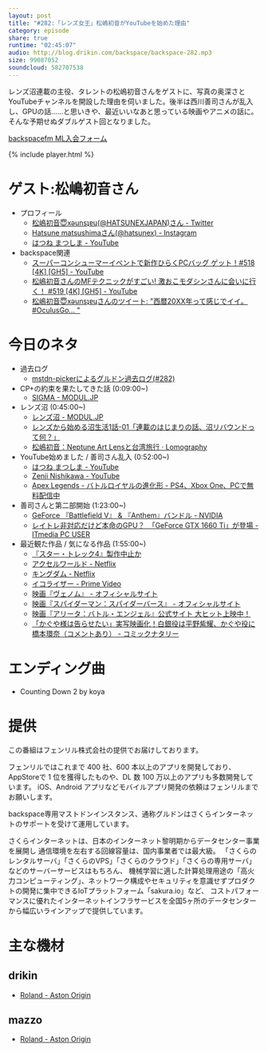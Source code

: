 ```yaml
---
layout: post
title: "#282:「レンズ女王」松嶋初音がYouTubeを始めた理由"
category: episode
share: true
runtime: "02:45:07"
audio: http://blog.drikin.com/backspace/backspace-282.mp3
size: 99087052
soundcloud: 582707538
---
```


レンズ沼連載の主役、タレントの松嶋初音さんをゲストに、写真の奥深さとYouTubeチャンネルを開設した理由を伺いました。後半は西川善司さんが乱入し、GPUの話……と思いきや、最近いいなあと思っている映画やアニメの話に。そんな予期せぬダブルゲスト回となりました。

[backspacefm ML入会フォーム](http://backspace.us11.list-manage.com/subscribe?u=09c933bd3997c1d16dbed156a&id=84b6529b91)

{% include player.html %}


# ゲスト:松嶋初音さん
* プロフィール
  * [松嶋初音😇xǝunsʇɐɥ(@HATSUNEXJAPAN)さん - Twitter](https://twitter.com/HATSUNEXJAPAN)
  * [Hatsune matsushimaさん(@hatsunex) - Instagram](https://www.instagram.com/hatsunex/)
  * [はつね まつしま - YouTube](https://www.youtube.com/channel/UCUSncLw7VuhfjztgDpiXdLQ)
* backspace関連
  * [スーパーコンシューマーイベントで新作ひらくPCバッグ ゲット！#518 [4K] [GH5] - YouTube](https://www.youtube.com/watch?v=xcUMW2Oleu0)
  * [松嶋初音さんのMFテクニックがすごい! 激おこモダシンさんに会いに行く！ #519 [4K] [GH5] - YouTube](https://www.youtube.com/watch?v=yx0qheo7LAI)
  * [松嶋初音😇xǝunsʇɐɥさんのツイート: "西暦20XX年って感じでイイ。 #OculusGo… "](https://twitter.com/HATSUNEXJAPAN/status/996229758940729345)

# 今日のネタ
* 過去ログ
  * [mstdn-pickerによるグルドン過去ログ(#282)](https://rbtnn.github.io/mstdn-picker/?instance=mstdn.guru&since_id=101639458981337525&max_id=101640175589132742)
* CP+の約束を果たしてきた話 (0:09:00~)
  * [SIGMA - MODUL.JP](https://modul.jp/tag/sigma/)
* レンズ沼 (0:45:00~)
  * [レンズ沼 - MODUL.JP](https://modul.jp/tag/%E3%83%AC%E3%83%B3%E3%82%BA%E6%B2%BC/)
  * [レンズから始める沼生活1話-01「連載のはじまりの話、沼リバウンドって何？」](https://modul.jp/201711063450/?fbclid=IwAR0Bdxaa20n7GCzKZ18FgTTZPI62T9_PhQT6Je1o3dGCWl2QIVnAx-CpIeI)
  * [松嶋初音：Neptune Art Lensと台湾旅行 · Lomography](https://www.lomography.jp/magazine/339590-hatsune-matsushima-neptune-art-lens)
* YouTube始めました / 善司さん乱入 (0:52:00~)
  * [はつね まつしま - YouTube](https://www.youtube.com/channel/UCUSncLw7VuhfjztgDpiXdLQ)
  * [Zenji Nishikawa - YouTube](https://www.youtube.com/channel/UCD-wofXkCyZ-uRkcZMmwEEA)
  * [Apex Legends - バトルロイヤルの進化形 - PS4、Xbox One、PCで無料配信中](https://www.ea.com/ja-jp/games/apex-legends)
* 善司さんと第二部開始 (1:23:00~)
  * [GeForce 『Battlefield V』 & 『Anthem』バンドル - NVIDIA](https://www.nvidia.com/ja-jp/geforce/campaigns/battlefield-v-anthem-bundle/)
  * [レイトレ非対応だけど本命のGPU？　「GeForce GTX 1660 Ti」が登場 - ITmedia PC USER](https://www.itmedia.co.jp/pcuser/articles/1902/23/news021.html)
* 最近観た作品 / 気になる作品 (1:55:00~)
  * [『スター・トレック4』製作中止か](https://jp.ign.com/star-trek-4/32148/news/4)
  * [アクセルワールド - Netflix](https://www.netflix.com/title/80039973)
  * [キングダム - Netflix](https://www.netflix.com/title/80180171)
  * [イコライザー - Prime Video](http://amzn.asia/d/hSaZuDd)
  * [映画『ヴェノム』 - オフィシャルサイト](http://www.venom-movie.jp/)
  * [映画『スパイダーマン：スパイダーバース』 - オフィシャルサイト](http://www.spider-verse.jp/site/)
  * [映画『アリータ：バトル・エンジェル』公式サイト 大ヒット上映中！](http://www.foxmovies-jp.com/alitabattleangel/)
  * [「かぐや様は告らせたい」実写映画化！白銀役は平野紫耀、かぐや役に橋本環奈（コメントあり） - コミックナタリー](https://natalie.mu/comic/news/320786)

# エンディング曲
* Counting Down 2 by koya

# 提供

この番組はフェンリル株式会社の提供でお届けしております。

フェンリルではこれまで 400 社、600 本以上のアプリを開発しており、AppStoreで 1 位を獲得したものや、DL 数 100 万以上のアプリも多数開発しています。
iOS、Android アプリなどモバイルアプリ開発の依頼はフェンリルまでお願いします。

backspace専用マストドンインスタンス、通称グルドンはさくらインターネットのサポートを受けて運用しています。

さくらインターネットは、日本のインターネット黎明期からデータセンター事業を展開し
通信環境を左右する回線容量は、国内事業者では最大級。
「さくらのレンタルサーバ」「さくらのVPS」「さくらのクラウド」「さくらの専用サーバ」などのサーバーサービスはもちろん、
機械学習に適した計算処理用途の「高火力コンピューティング」、ネットワーク構成やセキュリティを意識せずプロダクトの開発に集中できるIoTプラットフォーム「sakura.io」など、
コストパフォーマンスに優れたインターネットインフラサービスを全国5ヶ所のデータセンターから幅広いラインアップで提供しています。

# 主な機材

## drikin
* [Roland - Aston Origin](http://amzn.asia/1OwAZ0w)

## mazzo
* [Roland - Aston Origin](http://amzn.asia/1OwAZ0w)
